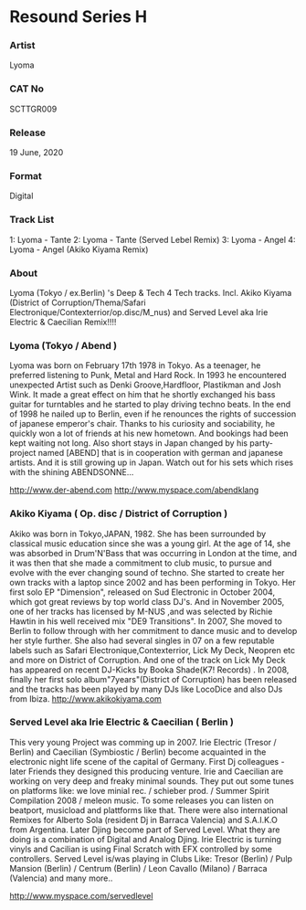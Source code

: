 # Resound Series H

### Artist
Lyoma

### CAT No
SCTTGR009

### Release
19 June, 2020

### Format
Digital

### Track List
1: Lyoma - Tante
2: Lyoma - Tante (Served Lebel Remix)
3: Lyoma - Angel
4: Lyoma - Angel (Akiko Kiyama Remix)


### About 
Lyoma (Tokyo / ex.Berlin) 's Deep & Tech 4 Tech tracks. Incl. 
Akiko Kiyama (District of Corruption/Thema/Safari Electronique/Contexterrior/op.disc/M_nus) and Served Level aka Irie Electric & Caecilian Remix!!!!

### Lyoma (Tokyo / Abend )
Lyoma was born on February 17th 1978 in Tokyo. As a teenager, he preferred listening to Punk, Metal and Hard Rock. 
In 1993 he encountered unexpected Artist such as Denki Groove,Hardfloor, Plastikman and Josh Wink.
It made a great effect on him that he shortly exchanged his bass guitar for turntables and he started to play driving techno beats.
In the end of 1998 he nailed up to Berlin, 
even if he renounces the rights of succession of japanese emperor's chair.
Thanks to his curiosity and sociability, he quickly won a lot of friends at his new hometown.
And bookings had been kept waiting not long.
Also short stays in Japan changed by his party-project named [ABEND] that is in cooperation with german and japanese artists.
And it is still growing up in Japan. 
Watch out for his sets which rises with the shining ABENDSONNE...

http://www.der-abend.com
http://www.myspace.com/abendklang

### Akiko Kiyama ( Op. disc / District of Corruption )
Akiko was born in Tokyo,JAPAN, 1982. She has been surrounded by classical music education since she was a
young girl. At the age of 14, she was absorbed in Drum'N'Bass that was occurring in London at
the time, and it was then that she made a commitment to club music, to pursue and evolve with the ever
changing sound of techno. She started to create her own tracks with a laptop since 2002 and has been
performing in Tokyo. Her first solo EP "Dimension", released on Sud Electronic in October 2004, which got
great reviews by top world class DJ's. And in November 2005, one of her tracks has licensed by M-NUS ,and
was selected by Richie Hawtin in his well received mix "DE9 Transitions". In 2007, She moved to Berlin to
follow through with her commitment to dance music and to develop her style further. She also had several
singles in 07 on a few reputable labels such as Safari Electronique,Contexterrior, Lick My Deck, Neopren etc
and more on District of Corruption. And one of the track on Lick My Deck has appeared on recent DJ-Kicks by
Booka Shade(K7! Records) . In 2008, finally her first solo album"7years"(District of Corruption) has been
released and the tracks has been played by many DJs like LocoDice and also DJs from Ibiza.
http://www.akikokiyama.com

### Served Level aka Irie Electric & Caecilian ( Berlin )
This very young Project was comming up in 2007. Irie Electric (Tresor / Berlin) and Caecilian (Symbiostic /
Berlin) become acquainted in the electronic night life scene of the capital of Germany. First Dj colleagues -
later Friends they designed this producing venture. Irie and Caecilian are working on very deep and freaky
minimal sounds. They put out some tunes on platforms like: we love minial rec. / schieber prod. / Summer
Spirit Compilation 2008 / meleon music. To some releases you can listen on beatport, musicload and
plattforms like that. There were also international Remixes for Alberto Sola (resident Dj in Barraca Valencia)
and S.A.I.K.O from Argentina. Later Djing become part of Served Level. What they are doing is a combination
of Digital and Analog Djing. Irie Electric is turning vinyls and Cacilian is using Final Scratch with EFX controlled
by some controllers. Served Level is/was playing in Clubs Like: Tresor (Berlin) / Pulp Mansion (Berlin) /
Centrum (Berlin) / Leon Cavallo (Milano) / Barraca (Valencia) and many more..

http://www.myspace.com/servedlevel
